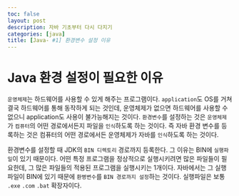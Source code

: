 ```yaml
---
toc: false
layout: post
description: 자바 기초부터 다시 다지기
categories: [java]
title: [Java- #1] 환경변수 설정 이유
---
```

# Java 환경 설정이 필요한 이유

`운영체제`는 하드웨어를 사용할 수 있게 해주는 프로그램이다.
`application`도 OS를 거쳐 결국 하드웨어를 통해 동작하게 되는 것인데, 운영체제가 없으면 하드웨어를 사용할 수 없으니 application도 사용이 불가능해지는 것이다.
`환경변수`를 설정하는 것은 `운영체제`가 `컴퓨터`의 어떤 경로에서든지 파일을 `인식`하도록 하는 것이다.
즉 자바 환경 변수를 등록하는 것은 컴퓨터의 어떤 경로에서든 운영체제가 자바를 `인식`하도록 하는 것이다.

환경변수를 설정할 때 JDK의 `BIN 디렉토리` 경로까지 등록한다.
그 이유는 BIN에 `실행파일`이 있기 때문이다.
어떤 특정 프로그램을 정상적으로 실행시키려면 많은 파일들이 필요한데, 그 많은 파일들의 적용된 프로그램을 실행시키는 1개이다.
자바에서는 그 실행 파일이 BIN에 있기 때문에 `환병변수`를 `BIN 경로까지 설정`하는 것이다.
실행파일은 보통 `.exe` `.com` `.bat` 확장자이다.


